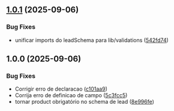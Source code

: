 ## [1.0.1](https://github.com/HansDohm/integrius-site/compare/v1.0.0...v1.0.1) (2025-09-06)

### Bug Fixes

- unificar imports do leadSchema para lib/validations ([542fd74](https://github.com/HansDohm/integrius-site/commit/542fd74f4f33993d9c1110836238458770c516cb))

## 1.0.0 (2025-09-06)

### Bug Fixes

- Corrigir erro de declaracao ([c101aa9](https://github.com/HansDohm/integrius-site/commit/c101aa950444b8cf236471633b88368b53abc3c4))
- Corrija erro de definicao de campo ([5c3fcc5](https://github.com/HansDohm/integrius-site/commit/5c3fcc5ae46b77b2f6501725e97b3cb719670f5a))
- tornar product obrigatório no schema de lead ([8e996fe](https://github.com/HansDohm/integrius-site/commit/8e996fe347614151baeae74241a447e075fb1af3))
